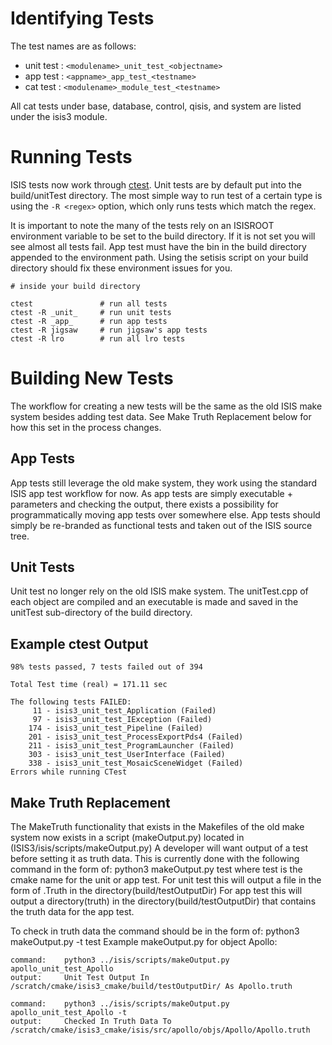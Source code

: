 # Identifying Tests
The test names are as follows:
* unit test : `<modulename>_unit_test_<objectname>`
* app test : `<appname>_app_test_<testname>`
* cat test :  `<modulename>_module_test_<testname>`

All cat tests under base, database, control, qisis, and system are listed under the isis3 module.

# Running Tests

ISIS tests now work through [ctest](https://cmake.org/cmake/help/v3.4/manual/ctest.1.html). Unit tests are by default put into the build/unitTest directory. The most simple way to run test of a certain type is using the `-R <regex>` option, which only runs tests which match the regex.

It is important to note the many of the tests rely on an ISISROOT environment variable to be set to the build directory. If it is not set you will see almost all tests fail.
App test must have the bin in the build directory appended to the environment path.
Using the setisis script on your build directory should fix these environment issues for you.

```
# inside your build directory

ctest               # run all tests
ctest -R _unit_     # run unit tests
ctest -R _app_      # run app tests
ctest -R jigsaw     # run jigsaw's app tests
ctest -R lro        # run all lro tests
```
# Building New Tests

The workflow for creating a new tests will be the same as the old ISIS make system besides adding test data. See Make Truth Replacement below for how this set in the process changes.


## App Tests

App tests still leverage the old make system, they work using the standard ISIS app test workflow for now. As app tests are simply executable + parameters and checking the output, there exists a possibility for programmatically moving app tests over somewhere else. App tests should simply be re-branded as functional tests and taken out of the ISIS source tree. 


## Unit Tests

Unit test no longer rely on the old ISIS make system. The unitTest.cpp of each object are compiled and an executable is made and saved in the unitTest sub-directory of the build directory.

## Example ctest Output

```
98% tests passed, 7 tests failed out of 394

Total Test time (real) = 171.11 sec

The following tests FAILED:
	 11 - isis3_unit_test_Application (Failed)
	 97 - isis3_unit_test_IException (Failed)
	174 - isis3_unit_test_Pipeline (Failed)
	201 - isis3_unit_test_ProcessExportPds4 (Failed)
	211 - isis3_unit_test_ProgramLauncher (Failed)
	303 - isis3_unit_test_UserInterface (Failed)
	338 - isis3_unit_test_MosaicSceneWidget (Failed)
Errors while running CTest
```

## Make Truth Replacement

The MakeTruth functionality that exists in the Makefiles of the old make system now exists in a script (makeOutput.py) located in (ISIS3/isis/scripts/makeOutput.py)
A developer will want output of a test before setting it as truth data. This is currently done with the following command in the form of:
    python3 makeOutput.py test
where test is the cmake name for the unit or app test.
For unit test this will output a file in the form of <objectname>.Truth in the directory(build/testOutputDir)
For app test this will output a directory(truth) in the directory(build/testOutputDir) that contains the truth data for the app test.

To check in truth data the command should be in the form of:
    python3 makeOutput.py -t test
Example makeOutput.py for object Apollo:
```shell
command:    python3 ../isis/scripts/makeOutput.py apollo_unit_test_Apollo
output:     Unit Test Output In /scratch/cmake/isis3_cmake/build/testOutputDir/ As Apollo.truth
```

```
command:    python3 ../isis/scripts/makeOutput.py apollo_unit_test_Apollo -t
output:     Checked In Truth Data To /scratch/cmake/isis3_cmake/isis/src/apollo/objs/Apollo/Apollo.truth
```